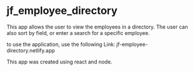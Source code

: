# jf_employee_directory

This app allows the user to view the employees in a directory. The user can also sort by field, or enter a search for a specific employee. 

to use the application, use the following Link: jf-employee-directory.netlify.app


This app was created using react and node.
